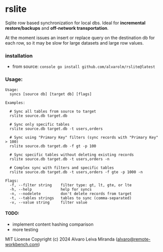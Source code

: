 # rslite

Sqlite row based synchronization for local dbs.
Ideal for **incremental restore/backups** and **off-network transportation**.

At the moment issues an insert or replace query on the destination db for each row, so it may be slow for large datasets and large row values.

### installation
- from source: ```console go install github.com/alvarolm/rslite@latest```

### Usage:
```console
Usage:
  syncs [source db] [target db] [flags]

Examples:

  # Sync all tables from source to target
  rslite source.db target.db

  # Sync only specific tables
  rslite source.db target.db -t users,orders

  # Sync using "Primary Key" filters (sync records with "Primary Key" > 100)
  rslite source.db target.db -f gt -p 100

  # Sync specific tables without deleting existing records
  rslite source.db target.db -t users,orders -n

  # Complex sync with filters and specific tables
  rslite source.db target.db -t users,orders -f gte -p 1000 -n

Flags:
  -f, --filter string    filter type: gt, lt, gte, or lte
  -h, --help             help for syncs
  -n, --nodelete         don't delete records from target
  -t, --tables strings   tables to sync (comma-separated)
  -v, --value string     filter value
```

#### TODO:
- implement content hashing comparison
- more testing

MIT License
Copyright (c) 2024 Alvaro Leiva Miranda (alvaro@remote-workbench.com)
